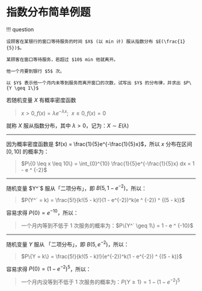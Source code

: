 # 指数分布简单例题

!!! question

    设顾客在某银行的窗口等待服务的时间 $X$ (以 min 计) 服从指数分布 $E(\frac{1}{5})$。

    某顾客在窗口等待服务，若超过 $10$ min 他就离开。

    他一个月要到银行 $5$ 次。

    以 $Y$ 表示他一个月内未等到服务而离开窗口的次数，试写出 $Y$ 的分布律，并求出 $P\{Y \geq 1\}$

若随机变量 $X$ 有概率密度函数

> $x > 0, f(x) = \lambda e^{-\lambda x};\ \ x \leq 0, f(x) = 0$

就称 $X$ 服从指数分布，其中 $\lambda > 0$，记为：$X \sim E(\lambda)$

<!-- |0|1|2|3|4|5|
|:--:|:--:|:--:|:--:|:--:|:--:|
|$\frac{5!}{0!5!}$|||||| -->

---

因为概率密度函数是 $f(x) = \frac{1}{5}e^{-\frac{1}{5}x}$，所以 $x$ 分布在区间 $[0, 10]$ 的概率为：
> $P\{0 \leq x \leq 10\} = \int_{0}^{10} \frac{1}{5}e^{-\frac{1}{5}x} dx = 1 - e ^ {-2}$

---

随机变量 $Y^`$ 服从「二项分布」，即 $B(5, 1 - e ^ {-2})$，所以：
> $P(Y^` = k) = \frac{5!}{k!(5 - k)!}(1 - e^{-2})^k(e ^ {-2}) ^ {(5 - k)}$

容易求得 $P\{0\} = e ^ {-10}$，所以：
> 一个月内等到不低于 1 次服务的概率为：$P\{Y^` \geq 1\} = 1 - e ^ {-10}$

---

随机变量 $Y$ 服从 「二项分布」，即 $B(5, e ^ {-2})$，所以：
> $P\{Y = k\} = \frac{5!}{k!(5 - k)!}(e^{-2})^k(1 - e^{-2}) ^ {(5 - k)}$

容易求得 $P\{0\} = (1 - e ^ {-2}) ^ 5$，所以：
> 一个月内没等到不低于 1 次服务的概率为：$P\{Y \geq 1\} = 1 - (1 - e ^ {-2}) ^ 5$